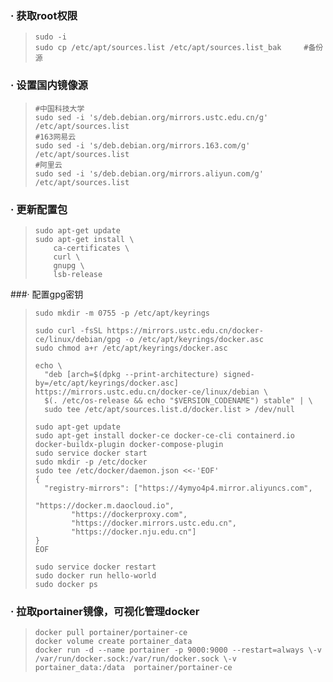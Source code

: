 ### · 获取root权限

> 
>  ```
>  sudo -i       
>  sudo cp /etc/apt/sources.list /etc/apt/sources.list_bak     #备份源
>  ```

### · 设置国内镜像源

> ```
> #中国科技大学
> sudo sed -i 's/deb.debian.org/mirrors.ustc.edu.cn/g' /etc/apt/sources.list
> #163网易云
> sudo sed -i 's/deb.debian.org/mirrors.163.com/g' /etc/apt/sources.list
> #阿里云
> sudo sed -i 's/deb.debian.org/mirrors.aliyun.com/g' /etc/apt/sources.list
> ```

### · 更新配置包

> ```
> sudo apt-get update
> sudo apt-get install \
>     ca-certificates \
>     curl \
>     gnupg \
>     lsb-release
> ```

###· 配置gpg密钥

> ```
> sudo mkdir -m 0755 -p /etc/apt/keyrings
> 
> sudo curl -fsSL https://mirrors.ustc.edu.cn/docker-ce/linux/debian/gpg -o /etc/apt/keyrings/docker.asc
> sudo chmod a+r /etc/apt/keyrings/docker.asc
>  
> echo \
>   "deb [arch=$(dpkg --print-architecture) signed-by=/etc/apt/keyrings/docker.asc] https://mirrors.ustc.edu.cn/docker-ce/linux/debian \
>   $(. /etc/os-release && echo "$VERSION_CODENAME") stable" | \
>   sudo tee /etc/apt/sources.list.d/docker.list > /dev/null
> ```
> ```
> sudo apt-get update
> sudo apt-get install docker-ce docker-ce-cli containerd.io docker-buildx-plugin docker-compose-plugin
> sudo service docker start
> sudo mkdir -p /etc/docker
> sudo tee /etc/docker/daemon.json <<-'EOF'
> {
>   "registry-mirrors": ["https://4ymyo4p4.mirror.aliyuncs.com",
>                                    "https://docker.m.daocloud.io",
>         "https://dockerproxy.com",
>         "https://docker.mirrors.ustc.edu.cn",
>         "https://docker.nju.edu.cn"]
> }
> EOF
> ```
> 
> 
> ```
> sudo service docker restart
> sudo docker run hello-world
> sudo docker ps
> ```

### · 拉取portainer镜像，可视化管理docker

> ```
> docker pull portainer/portainer-ce
> docker volume create portainer_data 
> docker run -d --name portainer -p 9000:9000 --restart=always \-v /var/run/docker.sock:/var/run/docker.sock \-v portainer_data:/data  portainer/portainer-ce
> ```

